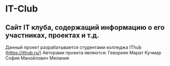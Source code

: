 # IT-Club
## Сайт IT клуба, содержащий информацию о его участниках, проектах и т.д.


Данный проект разрабатывается студентами колледжа IThub (https://ithub.ru/)
Авторами проекта являются:
Геворкян Марат
Кучмар София
Манойлович Мелания



